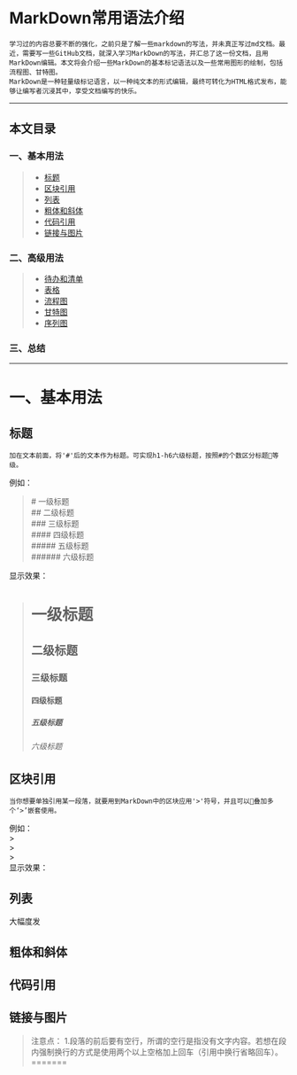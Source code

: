 # MarkDown常用语法介绍
	学习过的内容总要不断的强化，之前只是了解一些markdown的写法，并未真正写过md文档。最近，需要写一些GitHub文档，就深入学习MarkDown的写法，并汇总了这一份文档，且用MarkDown编辑。本文将会介绍一些MarkDown的基本标记语法以及一些常用图形的绘制，包括流程图、甘特图。
	MarkDown是一种轻量级标记语言，以一种纯文本的形式编辑，最终可转化为HTML格式发布，能够让编写者沉浸其中，享受文档编写的快乐。
----
## 本文目录
### 一、基本用法
> * [标题](##标题)
> * [区块引用](##区块引用)
> * [列表](##列表)
> * [粗体和斜体](##粗体和斜体)
> * [代码引用](##代码引用)
> * [链接与图片](##链接与图片)
### 二、高级用法
> * [待办和清单](##待办和清单)
> * [表格](##表格)
> * [流程图](##流程图)
> * [甘特图](##甘特图)
> * [序列图](##序列图)
### 三、总结
----

# 一、基本用法

## 标题
	加在文本前面，将'#'后的文本作为标题。可实现h1-h6六级标题，按照#的个数区分标题等级。
例如：
>	\# 一级标题  
>	\## 二级标题  
>	\### 三级标题  
>	\#### 四级标题  
>	\##### 五级标题  
>	\###### 六级标题  

显示效果：
>	# 一级标题
>	## 二级标题
>	### 三级标题
>	#### 四级标题
>	##### 五级标题
>	###### 六级标题

## 区块引用
	当你想要单独引用某一段落，就要用到MarkDown中的区块应用'>'符号，并且可以叠加多个‘>’嵌套使用。
例如：  
\>  
\>  
\>  
显示效果：

## 列表
大幅度发
## 粗体和斜体

## 代码引用

## 链接与图片




>注意点：
1.段落的前后要有空行，所谓的空行是指没有文字内容。若想在段内强制换行的方式是使用两个以上空格加上回车（引用中换行省略回车）。=======
	

